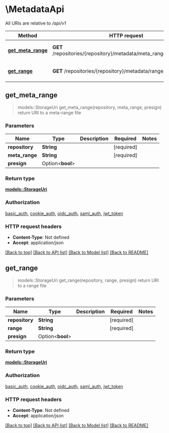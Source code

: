 # \MetadataApi

All URIs are relative to */api/v1*

Method | HTTP request | Description
------------- | ------------- | -------------
[**get_meta_range**](MetadataApi.md#get_meta_range) | **GET** /repositories/{repository}/metadata/meta_range/{meta_range} | return URI to a meta-range file
[**get_range**](MetadataApi.md#get_range) | **GET** /repositories/{repository}/metadata/range/{range} | return URI to a range file



## get_meta_range

> models::StorageUri get_meta_range(repository, meta_range, presign)
return URI to a meta-range file

### Parameters


Name | Type | Description  | Required | Notes
------------- | ------------- | ------------- | ------------- | -------------
**repository** | **String** |  | [required] |
**meta_range** | **String** |  | [required] |
**presign** | Option<**bool**> |  |  |

### Return type

[**models::StorageUri**](StorageURI.md)

### Authorization

[basic_auth](../README.md#basic_auth), [cookie_auth](../README.md#cookie_auth), [oidc_auth](../README.md#oidc_auth), [saml_auth](../README.md#saml_auth), [jwt_token](../README.md#jwt_token)

### HTTP request headers

- **Content-Type**: Not defined
- **Accept**: application/json

[[Back to top]](#) [[Back to API list]](../README.md#documentation-for-api-endpoints) [[Back to Model list]](../README.md#documentation-for-models) [[Back to README]](../README.md)


## get_range

> models::StorageUri get_range(repository, range, presign)
return URI to a range file

### Parameters


Name | Type | Description  | Required | Notes
------------- | ------------- | ------------- | ------------- | -------------
**repository** | **String** |  | [required] |
**range** | **String** |  | [required] |
**presign** | Option<**bool**> |  |  |

### Return type

[**models::StorageUri**](StorageURI.md)

### Authorization

[basic_auth](../README.md#basic_auth), [cookie_auth](../README.md#cookie_auth), [oidc_auth](../README.md#oidc_auth), [saml_auth](../README.md#saml_auth), [jwt_token](../README.md#jwt_token)

### HTTP request headers

- **Content-Type**: Not defined
- **Accept**: application/json

[[Back to top]](#) [[Back to API list]](../README.md#documentation-for-api-endpoints) [[Back to Model list]](../README.md#documentation-for-models) [[Back to README]](../README.md)

